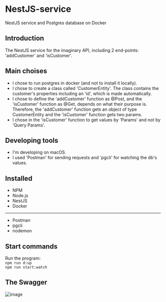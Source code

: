 # NestJS-service
NestJS service and Postgres database on Docker

## Introduction
The NestJS service for the imaginary API, including 2 end-points: 'addCustomer' and 'isCustomer'.

## Main choises
- I chose to run postgres in docker (and not to install it locally).
- I chose to create a class called 'CustomerEntity'. The class contains the customer's properties including an 'id', which is made automatically.
- I chose to define the 'addCustomer' function as @Post, and the 'isCustomer' function as @Get, depends on what their purpose is. Therefore,
  the 'addCustomer' function gets an object of type CustomerEntity and the 'isCustomer' function gets two params.
- I chose in the 'isCustomer' function to get values by 'Params' and not by 'Query Params'.

## Developing tools
- I'm developing on macOS.
- I used 'Postman' for sending requests and 'pgcli' for watching the db's values.

## Installed
- NPM
- Node.js
- NestJS
- Docker
- --
- Postman
- pgcli
- nodemon

## Start commands
Run the program: <br>
`npm run d:up` <br>
`npm run start:watch`

## The Swagger

![image](https://user-images.githubusercontent.com/50168804/109670302-a71fb900-7b7b-11eb-8e29-5ff834e7ed6c.png)
